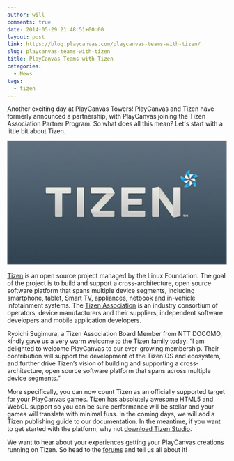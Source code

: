 ```yaml
---
author: will
comments: true
date: 2014-05-29 21:48:51+00:00
layout: post
link: https://blog.playcanvas.com/playcanvas-teams-with-tizen/
slug: playcanvas-teams-with-tizen
title: PlayCanvas Teams with Tizen
categories:
  - News
tags:
  - tizen
---
```


Another exciting day at PlayCanvas Towers! PlayCanvas and Tizen have formerly announced a partnership, with PlayCanvas joining the Tizen Association Partner Program. So what does all this mean? Let's start with a little bit about Tizen.

![Tizen Logo](/assets/media/tizen-logo.jpg)

[Tizen](https://www.tizen.org/) is an open source project managed by the Linux Foundation. The goal of the project is to build and support a cross-architecture, open source software platform that spans multiple device segments, including smartphone, tablet, Smart TV, appliances, netbook and in-vehicle infotainment systems. The [Tizen Association](https://www.tizenassociation.org/) is an industry consortium of operators, device manufacturers and their suppliers, independent software developers and mobile application developers.

Ryoichi Sugimura, a Tizen Association Board Member from NTT DOCOMO, kindly gave us a very warm welcome to the Tizen family today: “I am delighted to welcome PlayCanvas to our ever-growing membership. Their contribution will support the development of the Tizen OS and ecosystem, and further drive Tizen’s vision of building and supporting a cross-architecture, open source software platform that spans across multiple device segments.”

More specifically, you can now count Tizen as an officially supported target for your PlayCanvas games. Tizen has absolutely awesome HTML5 and WebGL support so you can be sure performance will be stellar and your games will translate with minimal fuss. In the coming days, we will add a Tizen publishing guide to our documentation. In the meantime, if you want to get started with the platform, why not [download Tizen Studio](https://developer.tizen.org/development/tizen-studio/download).

We want to hear about your experiences getting your PlayCanvas creations running on Tizen. So head to the [forums](https://forum.playcanvas.com/) and tell us all about it!
